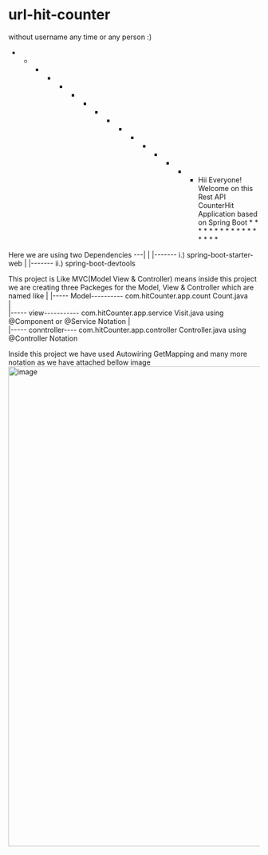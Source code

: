 # url-hit-counter
without username any time or any person :)
* * * * * * * * * * * * * * * * Hii Everyone! Welcome on this Rest API CounterHit Application based on Spring Boot  * * * * * * * *  * * * * * *  * *  *

Here we are using two Dependencies ---|
                                      |
                                      |------- i.) spring-boot-starter-web
                                      |
                                      |------- ii.) spring-boot-devtools

This project is Like MVC(Model View & Controller) means inside this project we are creating three Packeges for the Model, View & Controller which are named like
                       |
                       |-----  Model---------- com.hitCounter.app.count  Count.java  
                       |  
                       |-----  view----------- com.hitCounter.app.service  Visit.java    using @Component or @Service  Notation
                       |  
                       |-----  conntroller---- com.hitCounter.app.controller  Controller.java  using @Controller Notation
                       
                       
Inside this project we have used Autowiring GetMapping and many more notation as we have attached bellow image
<img width="960" alt="image" src="https://user-images.githubusercontent.com/60605831/217195835-00181ca2-a84b-4982-bc84-842af863b411.png">
